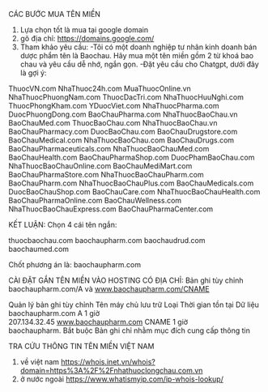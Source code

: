 CÁC BƯỚC MUA TÊN MIỀN

1. Lựa chọn tốt là mua tại google domain
2. gõ địa chỉ: https://domains.google.com/
3. Tham khảo yêu cầu:
-Tôi có một doanh nghiệp tư nhân kinh doanh bán dược phẩm tên là Baochau. Hãy mua một tên miền gồm 2 từ khoá bao chau và yêu cầu dễ nhớ, ngắn gọn.
-Đặt yêu cầu cho Chatgpt, dưới đây là gợi ý:

ThuocVN.com
NhaThuoc24h.com
MuaThuocOnline.vn
NhaThuocPhuongNam.com
ThuocDacTri.com
NhaThuocHuuNghi.com
ThuocPhongKham.com
YDuocViet.com
NhaThuocPharma.com
DuocPhuongDong.com
BaoChauPharma.com
NhaThuocBaoChau.vn
BaoChauMed.com
ThuocBaoChau.com
NhaThuocBaoChau.vn
BaoChauPharmacy.com
DuocBaoChau.com
BaoChauDrugstore.com
BaoChauMedical.com
NhaThuocBaoChau.com
BaoChauDrugs.com
BaoChauPharmaceuticals.com
NhaThuocBaoChauMed.com
BaoChauHealth.com
BaoChauPharmaShop.com
DuocPhamBaoChau.com
NhaThuocBaoChauOnline.com
BaoChauMediMart.com
BaoChauPharmaStore.com
NhaThuocBaoChauPharm.com
BaoChauPharm.com
NhaThuocBaoChauPlus.com
BaoChauMedicals.com
DuocBaoChauShop.com
BaoChauCare.com
NhaThuocBaoChauHealth.com
BaoChauPharmaOnline.com
BaoChauWellness.com
NhaThuocBaoChauExpress.com
BaoChauPharmaCenter.com

KẾT LUẬN:
Chọn 4 cái tên ngắn:

thuocbaochau.com
baochaupharm.com
baochaudrud.com
baochaumed.com

Chốt phương án là: baochaupharm.com


CÀI ĐẶT GẮN TÊN MIỀN VÀO HOSTING CÓ ĐỊA CHỈ:
Bản ghi tùy chỉnh
baochaupharm.com/A và www.baochaupharm.com/CNAME

Quản lý bản ghi tùy chỉnh
Tên máy chủ lưu trữ
Loại
Thời gian tồn tại	Dữ liệu
baochaupharm.com	A	1 giờ	
207.134.32.45
www.baochaupharm.com	CNAME	1 giờ	
baochaupharm.
Bắt buộc
Bản ghi chỉ nhằm mục đích cung cấp thông tin


TRA CỨU THÔNG TIN TÊN MIỀN VIỆT NAM
1. về việt nam
https://whois.inet.vn/whois?domain=https%3A%2F%2Fnhathuoclongchau.com.vn
2. ở nước ngoài
https://www.whatismyip.com/ip-whois-lookup/
